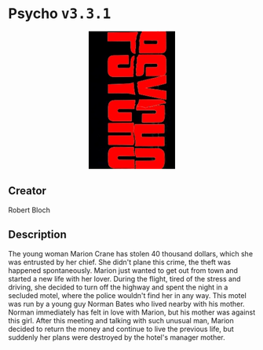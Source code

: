 
# Psycho <kbd>v3.3.1</kbd>

<center>
  <img src="./cover-1024.jpg"/>
</center>

## Creator
Robert Bloch

## Description
The young woman Marion Crane has stolen 40 thousand dollars, which she was entrusted by her chief. She didn't plane this crime, the theft was happened spontaneously. Marion just wanted to get out from town and started a new life with her lover. During the flight, tired of the stress and driving, she decided to turn off the highway and spent the night in a secluded motel, where the police wouldn't find her in any way. This motel was run by a young guy Norman Bates who lived nearby with his mother. Norman immediately has felt in love with Marion, but his mother was against this girl. After this meeting and talking with such unusual man, Marion decided to return the money and continue to live the previous life, but suddenly her plans were destroyed by the hotel's manager mother.
